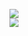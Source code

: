 [![](https://img.shields.io/badge/Made%20With-Github%20Spray-lightgrey.svg?style=for-the-badge&logo=github)](https://github.com/Annihil/github-spray#2344)  
[![](https://i.imgur.com/2DrTn0Z.gif)](https://github.com/Annihil/github-spray)